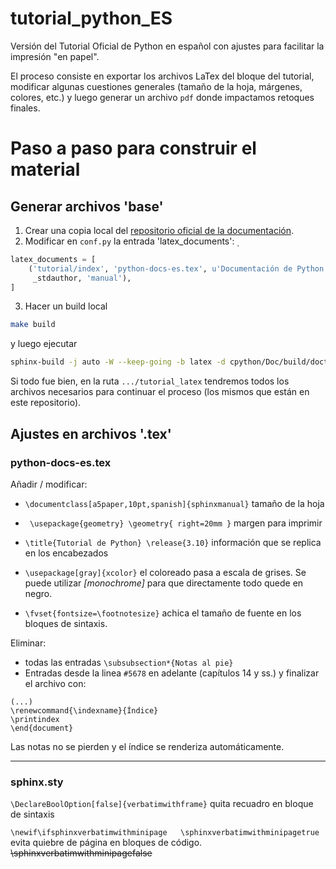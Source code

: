# tutorial_python_ES
Versión del Tutorial Oficial de Python en español con ajustes para facilitar la impresión "en papel".

El proceso consiste en exportar los archivos LaTex del bloque del tutorial, modificar algunas cuestiones generales (tamaño de la hoja, márgenes, colores, etc.) y luego generar un archivo `pdf` donde impactamos retoques finales.

# Paso a paso para construir el material
## Generar archivos 'base'
1. Crear una copia local del [repositorio oficial de la documentación](https://github.com/python/python-docs-es).
2. Modificar en `conf.py` la entrada 'latex_documents':
̣
```python
latex_documents = [
    ('tutorial/index', 'python-docs-es.tex', u'Documentación de Python en Español',
     _stdauthor, 'manual'),
]
```
3. Hacer un build local
```bash
make build
```
y luego ejecutar
```bash
sphinx-build -j auto -W --keep-going -b latex -d cpython/Doc/build/doctree/tutorial -D language=es . tutorial_latex
```
Si todo fue bien, en la ruta `.../tutorial_latex` tendremos todos los archivos necesarios para continuar el proceso (los mismos que están en este repositorio).

## Ajustes en archivos '.tex'
### python-docs-es.tex
Añadir / modificar:
- `\documentclass[a5paper,10pt,spanish]{sphinxmanual}` tamaño de la hoja

- `
\usepackage{geometry}
\geometry{
 right=20mm
 }` margen para imprimir 

- `\title{Tutorial de Python}
\release{3.10}` información que se replica en los encabezados 

- `\usepackage[gray]{xcolor}` el coloreado pasa a escala de grises. Se puede utilizar _[monochrome]_ para que directamente todo quede en negro.
- `\fvset{fontsize=\footnotesize}` achica el tamaño de fuente en los bloques de sintaxis.

Eliminar:
- todas las entradas `\subsubsection*{Notas al pie}` 
- Entradas desde la linea `#5678` en adelante (capítulos 14 y ss.) y finalizar el archivo con:
```
(...)
\renewcommand{\indexname}{Índice}
\printindex
\end{document}
```
Las notas no se pierden y el índice se renderiza automáticamente.

---
### sphinx.sty

`\DeclareBoolOption[false]{verbatimwithframe}` quita recuadro en bloque de sintaxis

`\newif\ifsphinxverbatimwithminipage   \sphinxverbatimwithminipagetrue` evita quiebre de página en bloques de código. ~~\sphinxverbatimwithminipagefalse~~ 
